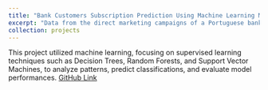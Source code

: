 ```yaml
---
title: "Bank Customers Subscription Prediction Using Machine Learning Methods"
excerpt: "Data from the direct marketing campaigns of a Portuguese banking institution was analyzed to predict whether clients would subscribe after telemarketing efforts, utilizing various machine learning techniques.<br/><img src='/images/Machine Learning.png'>"
collection: projects
---
```


This project utilized machine learning, focusing on supervised learning techniques such as Decision Trees, Random Forests, and Support Vector Machines, to analyze patterns, predict classifications, and evaluate model performances.
[GitHub Link](https://github.com/Sharmin3007/MachineLearning_Telemarketing)
